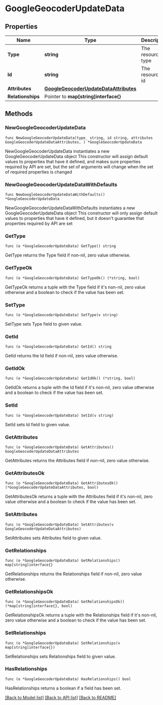 # GoogleGeocoderUpdateData

## Properties

Name | Type | Description | Notes
------------ | ------------- | ------------- | -------------
**Type** | **string** | The resource&#39;s type | [default to "google_geocoders"]
**Id** | **string** | The resource&#39;s id | 
**Attributes** | [**GoogleGeocoderUpdateDataAttributes**](GoogleGeocoderUpdateDataAttributes.md) |  | 
**Relationships** | Pointer to **map[string]interface{}** |  | [optional] 

## Methods

### NewGoogleGeocoderUpdateData

`func NewGoogleGeocoderUpdateData(type_ string, id string, attributes GoogleGeocoderUpdateDataAttributes, ) *GoogleGeocoderUpdateData`

NewGoogleGeocoderUpdateData instantiates a new GoogleGeocoderUpdateData object
This constructor will assign default values to properties that have it defined,
and makes sure properties required by API are set, but the set of arguments
will change when the set of required properties is changed

### NewGoogleGeocoderUpdateDataWithDefaults

`func NewGoogleGeocoderUpdateDataWithDefaults() *GoogleGeocoderUpdateData`

NewGoogleGeocoderUpdateDataWithDefaults instantiates a new GoogleGeocoderUpdateData object
This constructor will only assign default values to properties that have it defined,
but it doesn't guarantee that properties required by API are set

### GetType

`func (o *GoogleGeocoderUpdateData) GetType() string`

GetType returns the Type field if non-nil, zero value otherwise.

### GetTypeOk

`func (o *GoogleGeocoderUpdateData) GetTypeOk() (*string, bool)`

GetTypeOk returns a tuple with the Type field if it's non-nil, zero value otherwise
and a boolean to check if the value has been set.

### SetType

`func (o *GoogleGeocoderUpdateData) SetType(v string)`

SetType sets Type field to given value.


### GetId

`func (o *GoogleGeocoderUpdateData) GetId() string`

GetId returns the Id field if non-nil, zero value otherwise.

### GetIdOk

`func (o *GoogleGeocoderUpdateData) GetIdOk() (*string, bool)`

GetIdOk returns a tuple with the Id field if it's non-nil, zero value otherwise
and a boolean to check if the value has been set.

### SetId

`func (o *GoogleGeocoderUpdateData) SetId(v string)`

SetId sets Id field to given value.


### GetAttributes

`func (o *GoogleGeocoderUpdateData) GetAttributes() GoogleGeocoderUpdateDataAttributes`

GetAttributes returns the Attributes field if non-nil, zero value otherwise.

### GetAttributesOk

`func (o *GoogleGeocoderUpdateData) GetAttributesOk() (*GoogleGeocoderUpdateDataAttributes, bool)`

GetAttributesOk returns a tuple with the Attributes field if it's non-nil, zero value otherwise
and a boolean to check if the value has been set.

### SetAttributes

`func (o *GoogleGeocoderUpdateData) SetAttributes(v GoogleGeocoderUpdateDataAttributes)`

SetAttributes sets Attributes field to given value.


### GetRelationships

`func (o *GoogleGeocoderUpdateData) GetRelationships() map[string]interface{}`

GetRelationships returns the Relationships field if non-nil, zero value otherwise.

### GetRelationshipsOk

`func (o *GoogleGeocoderUpdateData) GetRelationshipsOk() (*map[string]interface{}, bool)`

GetRelationshipsOk returns a tuple with the Relationships field if it's non-nil, zero value otherwise
and a boolean to check if the value has been set.

### SetRelationships

`func (o *GoogleGeocoderUpdateData) SetRelationships(v map[string]interface{})`

SetRelationships sets Relationships field to given value.

### HasRelationships

`func (o *GoogleGeocoderUpdateData) HasRelationships() bool`

HasRelationships returns a boolean if a field has been set.


[[Back to Model list]](../README.md#documentation-for-models) [[Back to API list]](../README.md#documentation-for-api-endpoints) [[Back to README]](../README.md)


